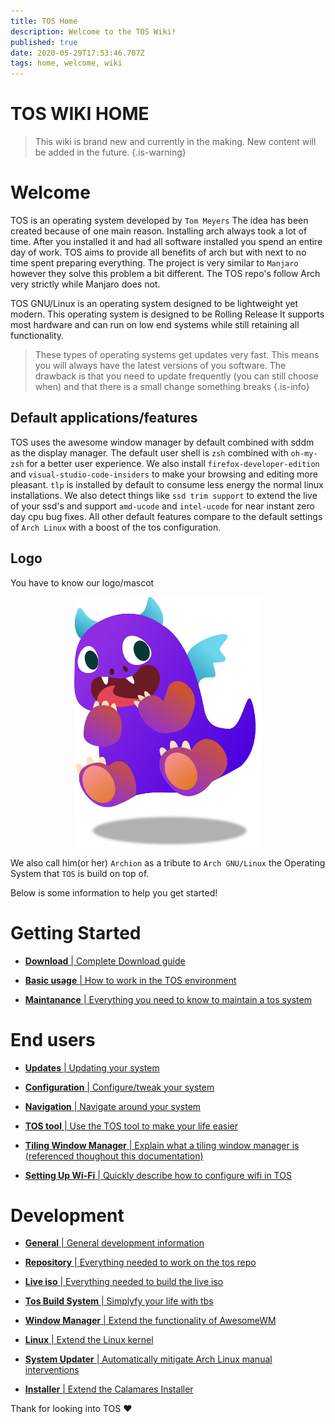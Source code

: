 ```yaml
---
title: TOS Home
description: Welcome to the TOS Wiki!
published: true
date: 2020-05-29T17:53:46.707Z
tags: home, welcome, wiki
---
```


# TOS WIKI HOME
> This wiki is brand new and currently in the making.
> New content will be added in the future.
{.is-warning}


# Welcome
TOS is an operating system developed by `Tom Meyers`
The idea has been created because of one main reason.
Installing arch always took a lot of time.
After you installed it and had all software installed you spend an entire day of work.
TOS aims to provide all benefits of arch but with next to no time spent preparing everything.
The project is very similar to `Manjaro` however they solve this problem a bit different.
The TOS repo's follow Arch very strictly while Manjaro does not.

TOS GNU/Linux is an operating system designed to be lightweight yet modern.
This operating system is designed to be Rolling Release It supports most hardware and can run on low end systems while still retaining all functionality.

> These types of operating systems get updates very fast. This means you will always have the latest versions of you software. The drawback is that you need to update frequently (you can still choose when) and that there is a small change something breaks
{.is-info}

## Default applications/features

TOS uses the awesome window manager by default combined with sddm as the display manager.
The default user shell is `zsh` combined with `oh-my-zsh` for a better user experience.
We also install `firefox-developer-edition` and `visual-studio-code-insiders` to make your browsing and editing more pleasant.
`tlp` is installed by default to consume less energy the normal linux installations.
We also detect things like `ssd trim support` to extend the live of your ssd's and support `amd-ucode` and `intel-ucode` for near instant zero day cpu bug fixes.
All other default features compare to the default settings of `Arch Linux` with a boost of the tos configuration.

## Logo

You have to know our logo/mascot

<p align="center">
  <a href="https://github.com/ODEX-TOS">
    <img src="/branding/tos_logo.png" alt="Logo" width="300" height="400">
  </a>
</p>

We also call him(or her) `Archion` as a tribute to `Arch GNU/Linux` the Operating System that `TOS` is build on top of.

Below is some information to help you get started!

# Getting Started
- [**Download** | Complete Download guide](/Intro/download)

- [**Basic usage** | How to work in the TOS environment](/Intro/basics)

- [**Maintanance** | Everything you need to know to maintain a tos system](/Intro/maintain)


# End users

- [**Updates** | Updating your system](/user/update)

- [**Configuration** | Configure/tweak your system](/user/config)

- [**Navigation** | Navigate around your system](/user/navigate)

- [**TOS tool** | Use the TOS tool to make your life easier](/user/tool)

- [**Tiling Window Manager** | Explain what a tiling window manager is (referenced thoughout this documentation)](/user/tiling)

- [**Setting Up Wi-Fi** | Quickly describe how to configure wifi in TOS](/user/wifi)


# Development

- [**General** | General development information](/dev/general)

- [**Repository** | Everything needed to work on the tos repo](/dev/repo)

- [**Live iso** | Everything needed to build the live iso](/dev/iso)

- [**Tos Build System** | Simplyfy your life with tbs](/dev/tbs)

- [**Window Manager** | Extend the functionality of AwesomeWM](/dev/awesome)

- [**Linux** | Extend the Linux kernel](/dev/linux)

- [**System Updater** | Automatically mitigate Arch Linux manual interventions](/dev/update)

- [**Installer** | Extend the Calamares Installer](/dev/calamares)


Thank for looking into TOS :heart:




